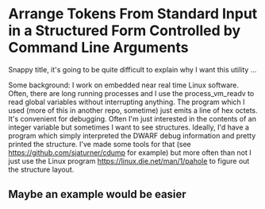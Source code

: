 # Arrange Tokens From Standard Input in a Structured Form Controlled by Command Line Arguments

Snappy title, it's going to be quite difficult to explain why I want
this utility ...

Some background: I work on embedded near real time Linux software. Often,
there are long running processes and I use the process\_vm\_readv to
read global variables without interrupting anything. The program which
I used (more of this in another repo, sometime) just emits a line of
hex octets. It's convenient for debugging. Often I'm just interested
in the contents of an integer variable but sometimes I want to see
structures. Ideally, I'd have a program which simply interpreted the
DWARF debug information and pretty printed the structure.  I've made
some tools for that (see https://github.com/sjaturner/cdump for
example) but more often than not I just use the Linux program
https://linux.die.net/man/1/pahole to figure out the structure layout.

## Maybe an example would be easier 

